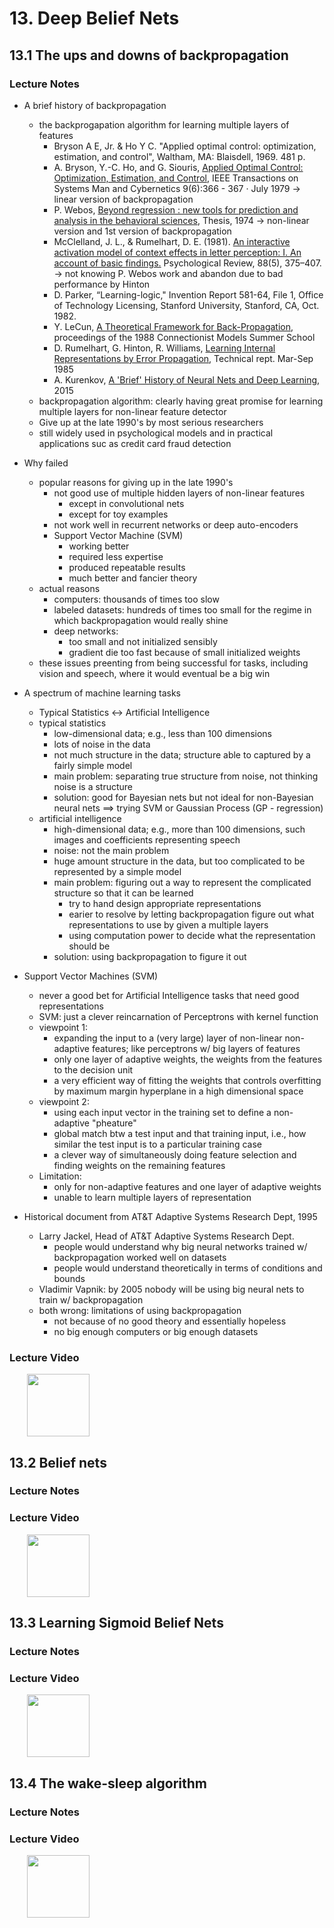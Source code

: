 # 13. Deep Belief Nets

## 13.1 The ups and downs of backpropagation

### Lecture Notes

+ A brief history of backpropagation
  + the backprogapation algorithm for learning multiple layers of features
    + Bryson A E, Jr. & Ho Y C. "Applied optimal control: optimization, estimation, and control",  Waltham, MA: Blaisdell, 1969. 481 p.
    + A. Bryson, Y.-C. Ho, and G. Siouris, [Applied Optimal Control: Optimization, Estimation, and Control](https://www.researchgate.net/profile/Y-C_Ho/publication/3116618_Applied_Optimal_Control_Optimization_Estimation_and_Control/links/5b7abdeaa6fdcc5f8b56a7df/Applied-Optimal-Control-Optimization-Estimation-and-Control.pdf), IEEE Transactions on Systems Man and Cybernetics 9(6):366 - 367 · July 1979  $\to$ linear version of backpropagation
    + P. Webos, [Beyond regression : new tools for prediction and analysis in the behavioral sciences](https://www.researchgate.net/profile/Paul_Werbos/publication/35657389_Beyond_regression_new_tools_for_prediction_and_analysis_in_the_behavioral_sciences/links/576ac78508aef2a864d20964/Beyond-regression-new-tools-for-prediction-and-analysis-in-the-behavioral-sciences.pdf), Thesis, 1974 $\to$ non-linear version and 1st version of backpropagation
    + McClelland, J. L., & Rumelhart, D. E. (1981). [An interactive activation model of context effects in letter perception: I. An account of basic findings.](https://psycnet.apa.org/doi/10.1037/0033-295X.88.5.375) Psychological Review, 88(5), 375–407. $\to$ not knowing P. Webos work and abandon due to bad performance by Hinton
    + D. Parker, “Learning-logic," Invention Report 581-64, File 1, Office of Technology Licensing, Stanford University, Stanford, CA, Oct. 1982.
    + Y. LeCun, [A Theoretical Framework for Back-Propagation](http://yann.lecun.com/exdb/publis/pdf/lecun-88.pdf), proceedings of the 1988 Connectionist Models Summer School
    + D. Rumelhart, G. Hinton, R. Williams, [Learning Internal Representations by Error Propagation](https://apps.dtic.mil/dtic/tr/fulltext/u2/a164453.pdf), Technical rept. Mar-Sep 1985
    + A. Kurenkov, [A 'Brief' History of Neural Nets and Deep Learning](http://www.andreykurenkov.com/writing/ai/a-brief-history-of-neural-nets-and-deep-learning/), 2015
  + backpropagation algorithm: clearly having great promise for learning multiple layers for non-linear feature detector
  + Give up at the late 1990's by most serious researchers
  + still widely used in psychological models and in practical applications suc as credit card fraud detection

+ Why failed
  + popular reasons for giving up in the late 1990's
    + not good use of multiple hidden layers of non-linear features
      + except in convolutional nets
      + except for toy examples
    + not work well in recurrent networks or deep auto-encoders
    + Support Vector Machine (SVM)
      + working better
      + required less expertise
      + produced repeatable results
      + much better and fancier theory
  + actual reasons
    + computers: thousands of times too slow
    + labeled datasets: hundreds of times too small for the regime in which backpropagation would really shine
    + deep networks:
      + too small and not initialized sensibly
      + gradient die too fast because of small initialized weights
  + these issues preenting from being successful for tasks, including vision and speech, where it would eventual be a big win

+ A spectrum of machine learning tasks
  + Typical Statistics $\longleftrightarrow$ Artificial Intelligence
  + typical statistics
    + low-dimensional data; e.g., less than 100 dimensions
    + lots of noise in the data
    + not much structure in the data; structure able to captured by a fairly simple model
    + main problem: separating true structure from noise, not thinking noise is a structure
    + solution: good for Bayesian nets but not ideal for non-Bayesian neural nets $\implies$ trying SVM or Gaussian Process (GP - regression)
  + artificial intelligence
    + high-dimensional data; e.g., more than 100 dimensions, such images and coefficients representing speech
    + noise: not the main problem
    + huge amount structure in the data, but too complicated to be represented by a simple model
    + main problem: figuring out a way to represent the complicated structure so that it can be learned
      + try to hand design appropriate representations
      + earier to resolve by letting backpropagation figure out what representations to use by given a multiple layers
      + using computation power to decide what the representation should be
    + solution: using backpropagation to figure it out

+ Support Vector Machines (SVM)
  + never a good bet for Artificial Intelligence tasks that need good representations
  + SVM: just a clever reincarnation of Perceptrons with kernel function
  + viewpoint 1:
    + expanding the input to a (very large) layer of non-linear <span style="color: re;">non-adaptive</span> features; like perceptrons w/ big layers of features
    + only one layer of adaptive weights, the weights from the features to the decision unit
    + a very efficient way of fitting the weights that controls overfitting by maximum margin hyperplane in a high dimensional space
  + viewpoint 2:
    + using each input vector in the training set to define a <span style="color: re;">non-adaptive</span> "pheature"
    + global match btw a test input and that training input, i.e., how similar the test input is to a particular training case 
    + a clever way of simultaneously doing feature selection and finding weights on the remaining features
  + Limitation: 
    + only for non-adaptive features and one layer of adaptive weights
    + unable to learn multiple layers of representation

+ Historical document from AT&T Adaptive Systems Research Dept, 1995
  + Larry Jackel, Head of AT&T Adaptive Systems Research Dept.
    + people would understand why big neural networks trained w/ backpropagation worked well on datasets
    + people would understand theoretically in terms of conditions and bounds
  + Vladimir Vapnik: by 2005 nobody will be using big neural nets to train w/ backpropagation
  + both wrong: limitations of using backpropagation
    + not because of no good theory and essentially hopeless
    + no big enough computers or big enough datasets



### Lecture Video

<a href="https://youtu.be/KSevMPjHgx4?list=PLoRl3Ht4JOcdU872GhiYWf6jwrk_SNhz9" target="_BLANK">
  <img style="margin-left: 2em;" src="http://www.multipelife.com/wp-content/uploads/2016/08/video-converter-software.png" width=100/>
</a><br/>


## 13.2 Belief nets

### Lecture Notes




### Lecture Video

<a href="url" target="_BLANK">
  <img style="margin-left: 2em;" src="http://www.multipelife.com/wp-content/uploads/2016/08/video-converter-software.png" width=100/>
</a><br/>


## 13.3 Learning Sigmoid Belief Nets

### Lecture Notes




### Lecture Video

<a href="url" target="_BLANK">
  <img style="margin-left: 2em;" src="http://www.multipelife.com/wp-content/uploads/2016/08/video-converter-software.png" width=100/>
</a><br/>


## 13.4 The wake-sleep algorithm

### Lecture Notes




### Lecture Video

<a href="url" target="_BLANK">
  <img style="margin-left: 2em;" src="http://www.multipelife.com/wp-content/uploads/2016/08/video-converter-software.png" width=100/>
</a><br/>


